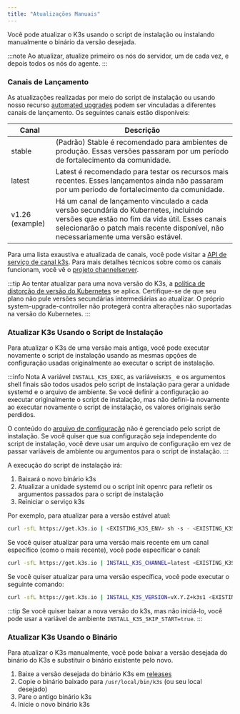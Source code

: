 ```yaml
---
title: "Atualizações Manuais"
---
```


Você pode atualizar o K3s usando o script de instalação ou instalando manualmente o binário da versão desejada.

:::note
Ao atualizar, atualize primeiro os nós do servidor, um de cada vez, e depois todos os nós do agente.
:::

### Canais de Lançamento

As atualizações realizadas por meio do script de instalação ou usando nosso recurso [automated upgrades](automated.md) podem ser vinculadas a diferentes canais de lançamento. Os seguintes canais estão disponíveis:

| Canal           | Descrição                                                                                                                                                                                                                       |
| --------------- | ------------------------------------------------------------------------------------------------------------------------------------------------------------------------------------------------------------------------------- |
| stable          | (Padrão) Stable é recomendado para ambientes de produção. Essas versões passaram por um período de fortalecimento da comunidade.                                                                                                |
| latest          | Latest é recomendado para testar os recursos mais recentes. Esses lançamentos ainda não passaram por um período de fortalecimento da comunidade.                                                                                |
| v1.26 (example) | Há um canal de lançamento vinculado a cada versão secundária do Kubernetes, incluindo versões que estão no fim da vida útil. Esses canais selecionarão o patch mais recente disponível, não necessariamente uma versão estável. |

Para uma lista exaustiva e atualizada de canais, você pode visitar a [API de serviço de canal k3s](https://update.k3s.io/v1-release/channels). Para mais detalhes técnicos sobre como os canais funcionam, você vê o [projeto channelserver](https://github.com/rancher/channelserver).

:::tip
Ao tentar atualizar para uma nova versão do K3s, a [política de distorção de versão do Kubernetes](https://kubernetes.io/releases/version-skew-policy/) se aplica. Certifique-se de que seu plano não pule versões secundárias intermediárias ao atualizar. O próprio system-upgrade-controller não protegerá contra alterações não suportadas na versão do Kubernetes.
:::

### Atualizar K3s Usando o Script de Instalação

Para atualizar o K3s de uma versão mais antiga, você pode executar novamente o script de instalação usando as mesmas opções de configuração usadas originalmente ao executar o script de instalação.

:::info Nota
A variável `INSTALL_K3S_EXEC`, as variáveis ​​`K3S_` e os argumentos shell finais são todos usados ​​pelo script de instalação para gerar a unidade systemd e o arquivo de ambiente.
Se você definir a configuração ao executar originalmente o script de instalação, mas não defini-la novamente ao executar novamente o script de instalação, os valores originais serão perdidos.

O conteúdo do [arquivo de configuração](../installation/configuration.md#configuration-file) não é gerenciado pelo script de instalação.
Se você quiser que sua configuração seja independente do script de instalação, você deve usar um arquivo de configuração em vez de passar variáveis ​​de ambiente ou argumentos para o script de instalação.
:::

A execução do script de instalação irá:

1. Baixará o novo binário k3s
2. Atualizar a unidade systemd ou o script init openrc para refletir os argumentos passados ​​para o script de instalação
3. Reiniciar o serviço k3s

Por exemplo, para atualizar para a versão estável atual:

```sh
curl -sfL https://get.k3s.io | <EXISTING_K3S_ENV> sh -s - <EXISTING_K3S_ARGS>
```

Se você quiser atualizar para uma versão mais recente em um canal específico (como o mais recente), você pode especificar o canal:
```sh
curl -sfL https://get.k3s.io | INSTALL_K3S_CHANNEL=latest <EXISTING_K3S_ENV> sh -s - <EXISTING_K3S_ARGS>
```

Se você quiser atualizar para uma versão específica, você pode executar o seguinte comando:

```sh
curl -sfL https://get.k3s.io | INSTALL_K3S_VERSION=vX.Y.Z+k3s1 <EXISTING_K3S_ENV> sh -s - <EXISTING_K3S_ARGS>
```

:::tip
Se você quiser baixar a nova versão do k3s, mas não iniciá-lo, você pode usar a variável de ambiente `INSTALL_K3S_SKIP_START=true`.
:::

### Atualizar K3s Usando o Binário

Para atualizar o K3s manualmente, você pode baixar a versão desejada do binário do K3s e substituir o binário existente pelo novo.

1. Baixe a versão desejada do binário K3s em [releases](https://github.com/k3s-io/k3s/releases)
2. Copie o binário baixado para `/usr/local/bin/k3s` (ou seu local desejado)
3. Pare o antigo binário k3s
4. Inicie o novo binário k3s